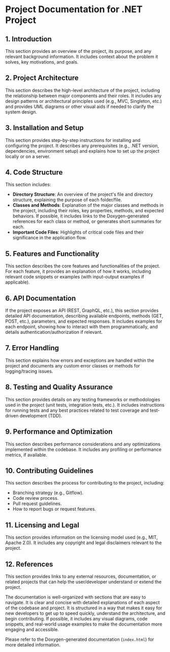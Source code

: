 # Project Documentation for .NET Project

## 1. Introduction
This section provides an overview of the project, its purpose, and any relevant background information. It includes context about the problem it solves, key motivations, and goals.

## 2. Project Architecture
This section describes the high-level architecture of the project, including the relationship between major components and their roles. It includes any design patterns or architectural principles used (e.g., MVC, Singleton, etc.) and provides UML diagrams or other visual aids if needed to clarify the system design.

## 3. Installation and Setup
This section provides step-by-step instructions for installing and configuring the project. It describes any prerequisites (e.g., .NET version, dependencies, environment setup) and explains how to set up the project locally or on a server.

## 4. Code Structure
This section includes:
- **Directory Structure**: An overview of the project's file and directory structure, explaining the purpose of each folder/file.
- **Classes and Methods**: Explanation of the major classes and methods in the project, including their roles, key properties, methods, and expected behaviors. If possible, it includes links to the Doxygen-generated references for each class or method, or generates short summaries for each.
- **Important Code Files**: Highlights of critical code files and their significance in the application flow.

## 5. Features and Functionality
This section describes the core features and functionalities of the project. For each feature, it provides an explanation of how it works, including relevant code snippets or examples (with input-output examples if applicable).

## 6. API Documentation
If the project exposes an API (REST, GraphQL, etc.), this section provides detailed API documentation, describing available endpoints, methods (GET, POST, etc.), parameters, and expected responses. It includes examples for each endpoint, showing how to interact with them programmatically, and details authentication/authorization if relevant.

## 7. Error Handling
This section explains how errors and exceptions are handled within the project and documents any custom error classes or methods for logging/tracing issues.

## 8. Testing and Quality Assurance
This section provides details on any testing frameworks or methodologies used in the project (unit tests, integration tests, etc.). It includes instructions for running tests and any best practices related to test coverage and test-driven development (TDD).

## 9. Performance and Optimization
This section describes performance considerations and any optimizations implemented within the codebase. It includes any profiling or performance metrics, if available.

## 10. Contributing Guidelines
This section describes the process for contributing to the project, including:
- Branching strategy (e.g., Gitflow).
- Code review process.
- Pull request guidelines.
- How to report bugs or request features.

## 11. Licensing and Legal
This section provides information on the licensing model used (e.g., MIT, Apache 2.0). It includes any copyright and legal disclaimers relevant to the project.

## 12. References
This section provides links to any external resources, documentation, or related projects that can help the user/developer understand or extend the project.

The documentation is well-organized with sections that are easy to navigate. It is clear and concise with detailed explanations of each aspect of the codebase and project. It is structured in a way that makes it easy for new developers to get up to speed quickly, understand the architecture, and begin contributing. If possible, it includes any visual diagrams, code snippets, and real-world usage examples to make the documentation more engaging and accessible.

Please refer to the Doxygen-generated documentation (`index.html`) for more detailed information.